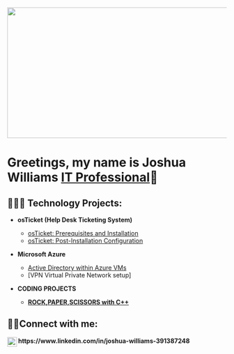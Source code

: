 ### 
<p align="center">
<img width="850" height="300"src="https://github.com/JRWILLIAMS431/JRWILLIAMS431/assets/128331522/5f3b85d5-94d0-4994-ac85-ac02c77e140e.png"/>
<h1>Greetings, my name is Joshua Williams <a href="https://linkedin.com/in/JRWILLIAMS431">IT Professional</a>🦾</h1>

<h2>👨🏿‍💻 Technology Projects:</h2>

- <b>osTicket (Help Desk Ticketing System)</b>
  - [osTicket: Prerequisites and Installation](https://github.com/JRWILLIAMS431/osticket-prereqs)
  - [osTicket: Post-Installation Configuration](https://github.com/JRWILLIAMS431/post-install-config)
 
- <b>Microsoft Azure</b>
  - [Active Directory within Azure VMs](https://github.com/JRWILLIAMS431/ActiveDirectorylab/tree/main)
  - [VPN Virtual Private Network setup]
- <b>CODING PROJECTS
  - [ROCK,PAPER,SCISSORS with C++](https://github.com/JRWILLIAMS431/ROCK-PAPER-SCISSORS)
<h2>🤳🏾Connect with me:</h2>
<img align="left" alt="Josh | LinkedIn" width="22px" src="https://cdn.jsdelivr.net/npm/simple-icons@v3/icons/linkedin.svg" /> https://www.linkedin.com/in/joshua-williams-391387248




